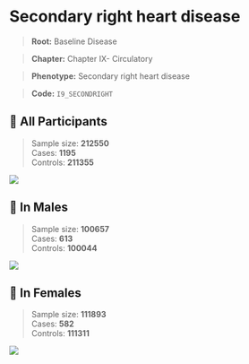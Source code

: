# Secondary right heart disease

> **Root:** Baseline Disease  

> **Chapter:** Chapter IX- Circulatory  

> **Phenotype:** Secondary right heart disease  

> **Code:** `I9_SECONDRIGHT`

## 🧪 All Participants  
> Sample size: **212550**  
> Cases: **1195**  
> Controls: **211355**
<img src="/Disease/Figures/ALL/Incidence/I9_SECONDRIGHT.png"/>
<CsvTable src="/public/Disease/Data/ALL/Incidence/COX_I9_SECONDRIGHT.csv" label="🔍 View full results" />

## 👨 In Males  
> Sample size: **100657**  
> Cases: **613**  
> Controls: **100044**
<img src="/Disease/Figures/Male/Incidence/I9_SECONDRIGHT.png"/>
<CsvTable src="/public/Disease/Data/Male/Incidence/COX_I9_SECONDRIGHT.csv" label="🔍 View full results" />

## 👩 In Females  
> Sample size: **111893**  
> Cases: **582**  
> Controls: **111311**
<img src="/Disease/Figures/Female/Incidence/I9_SECONDRIGHT.png"/>
<CsvTable src="/public/Disease/Data/Female/Incidence/COX_I9_SECONDRIGHT.csv" label="🔍 View full results" />
